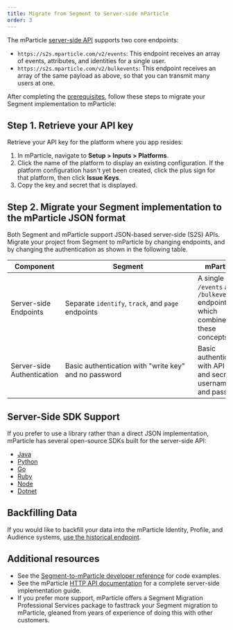 ```yaml
---
title: Migrate from Segment to Server-side mParticle
order: 3
---
```


The mParticle [server-side API](/developers/server/http) supports two core endpoints:

- `https://s2s.mparticle.com/v2/events`: This endpoint receives an array of events, attributes, and identities for a single user.
- `https://s2s.mparticle.com/v2/bulkevents`: This endpoint receives an array of the same payload as above, so that you can transmit many users at one.


After completing the [prerequisites](/developers/migration/segment/), follow these steps to migrate your Segment implementation to mParticle:

## Step 1. Retrieve your API key

Retrieve your API key for the platform where you app resides:

1. In mParticle, navigate to **Setup > Inputs > Platforms**.
2. Click the name of the platform to display an existing configuration. If the platform configuration hasn't yet been created, click the plus sign for that platform, then click **Issue Keys**.
3. Copy the key and secret that is displayed. 

## Step 2. Migrate your Segment implementation to the mParticle JSON format

Both Segment and mParticle support JSON-based server-side (S2S) APIs. Migrate your project from Segment to mParticle by changing endpoints, and by changing the authentication as shown in the following table.

| Component      | <div style="width:290px">Segment</div> | mParticle|
| ----------- | ----------- | ----------- |
| Server-side Endpoints   | Separate `identify`, `track`, and `page` endpoints  | A single `/events` and `/bulkevents` endpoint which combines these concepts |
| Server-side Authentication   | Basic authentication with "write key" and no password     | Basic authentication with API key and secret as username and password        |

## Server-Side SDK Support

If you prefer to use a library rather than a direct JSON implementation, mParticle has several open-source SDKs built for the server-side API:

- [Java](https://github.com/mParticle/mparticle-java-events-sdk)
- [Python](https://github.com/mParticle/mparticle-python-sdk)
- [Go](https://github.com/mParticle/mparticle-go-sdk)
- [Ruby](https://github.com/mParticle/mparticle-ruby-sdk)
- [Node](https://github.com/mParticle/mparticle-node-sdk)
- [Dotnet](https://github.com/mParticle/mparticle-dotnet-sdk)

## Backfilling Data

If you would like to backfill your data into the mParticle Identity, Profile, and Audience systems, [use the historical endpoint](/developers/server/http/#v2bulkeventshistorical).

## Additional resources

* See the [Segment-to-mParticle developer reference](/developers/migration/segment/reference/) for code examples.
* See the mParticle [HTTP API documentation](/developers/server/http/) for a complete server-side implementation guide.
* If you prefer more support, mParticle offers a Segment Migration Professional Services package to fasttrack your Segment migration to mParticle, gleaned from years of experience of doing this with other customers.
